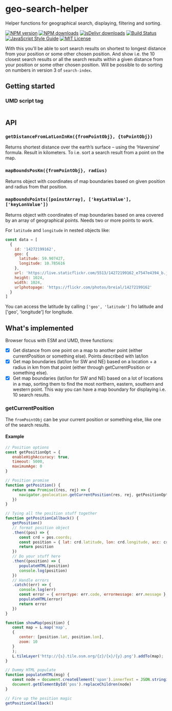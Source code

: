 # geo-search-helper
Helper functions for geographical search, displaying, filtering and sorting.

[![NPM version][npm-version-image]][npm-url]
[![NPM downloads][npm-downloads-image]][npm-url]
[![jsDelivr downloads](https://data.jsdelivr.com/v1/package/npm/geo-search-helper/badge?style=rounded)](https://www.jsdelivr.com/package/npm/geo-search-helper)
[![Build Status][CI-image]][CI-url]
[![JavaScript Style Guide][standardjs-image]][standardjs-url]
[![MIT License][license-image]][license-url]

With this you'll be able to sort search results on shortest to longest distance from your position or some other chosen position. And show i.e. the 10 closest search results or all the search results within a given distance from your position or some other chosen position. Will be possible to do sorting on numbers in version 3 of `search-index`.

## Getting started

### UMD script tag

```HTML

```

## API

### `getDistanceFromLatLonInKm({fromPointObj}, {toPointObj})`

Returns shortest distance over the earth’s surface – using the ‘Haversine’ formula. Result in kilometers. To i.e. sort a search result from a point on the map.

### `mapBoundsPosKm({fromPointObj}, radius)`

Returns object with coordinates of map boundaries based on given position and radius from that position.

### `mapBoundsPoints([poinstArray], ['keyLatValue'], ['keyLonValue'])`

Returns object with coordinates of map boundaries based on area covered by an array of geographical points. Needs two or more points to work.

For `latitude` and `longitude` in nested objects like:

```javaScript
const data = [
  {
    id: '14272199162',
    geo: {
      latitude: 59.907427,
      longitude: 10.785616
    },
    url: 'https://live.staticflickr.com/5513/14272199162_e7547e4394_b.jpg',
    height: 1024,
    width: 1024,
    urlphotopage: 'https://flickr.com/photos/breial/14272199162'
  }
]
```

You can access the latitude by calling `['geo', 'latitude']` fro latitude and ['geo', 'longitude'] for longitude.

## What's implemented

Browser focus with ESM and UMD, three functions:

* [x] Get distance from one point on a map to another point (either currentPosition or something else). Points described with lat/lon
* [x] Get map boundaries (lat/lon for SW and NE) based on a location + a radius in km from that point (either through getCurrentPosition or something else).
* [x] Get map boundaries (lat/lon for SW and NE) based on a lot of locations in a map, sorting them to find the most northern, eastern, southern and western point. This way you can have a map boundary for displaying i.e. 10 search results.

### getCurrentPosition

The `fromPointObj` can be your current position or something else, like one of the search results.

#### Example

```javaScript
// Position options
const getPositionOpt = {
   enableHighAccuracy: true,
   timeout: 5000,
   maximumAge: 0
}

// Position promise
function getPosition() {
   return new Promise((res, rej) => {
      navigator.geolocation.getCurrentPosition(res, rej, getPositionOpt)
   })
}

// Tying all the position stuff together
function getPositionCallback() {
   getPosition()
   // format position object
   .then((pos) => {
      const crd = pos.coords;
      const position = { lat: crd.latitude, lon: crd.longitude, acc: crd.accuracy }          
      return position
   })
   // Do your stuff here
   .then((position) => {
      populateHTML(position)
      console.log(position)
   })
   // Handle errors
   .catch((err) => {
      console.log(err)
      const error = { errortype: err.code, errormessage: err.message }
      populateHTML(error)
      return error
   })
}

function showMap(position) {
   const map = L.map('map',
   {
      center: [position.lat, position.lon],
      zoom: 10
   }
   );
   L.tileLayer('http://{s}.tile.osm.org/{z}/{x}/{y}.png').addTo(map);
}

// Dummy HTML populate
function populateHTML(msg) {
   const node = document.createElement('span').innerText = JSON.stringify(msg, 2, ' ')
   document.getElementById('pos').replaceChildren(node)
}

// Fire up the position magic
getPositionCallback()
```

[license-image]: https://img.shields.io/badge/license-MIT-blue.svg?style=flat
[license-url]: LICENSE
[npm-url]: https://npmjs.org/package/geo-search-helper
[npm-version-image]: https://img.shields.io/npm/v/geo-search-helper.svg?style=flat
[npm-downloads-image]: https://img.shields.io/npm/dm/geo-search-helper.svg?style=flat
[CI-url]: https://github.com/eklem/geo-search-helper/actions/workflows/tests.yml
[CI-image]: https://github.com/eklem/geo-search-helper/actions/workflows/tests.yml/badge.svg
[standardjs-url]: https://standardjs.com
[standardjs-image]: https://img.shields.io/badge/code_style-standard-brightgreen.svg?style=rounded